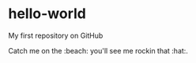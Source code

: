# hello-world
My first repository on GitHub

Catch me on the :beach: you'll see me rockin that :hat:.
